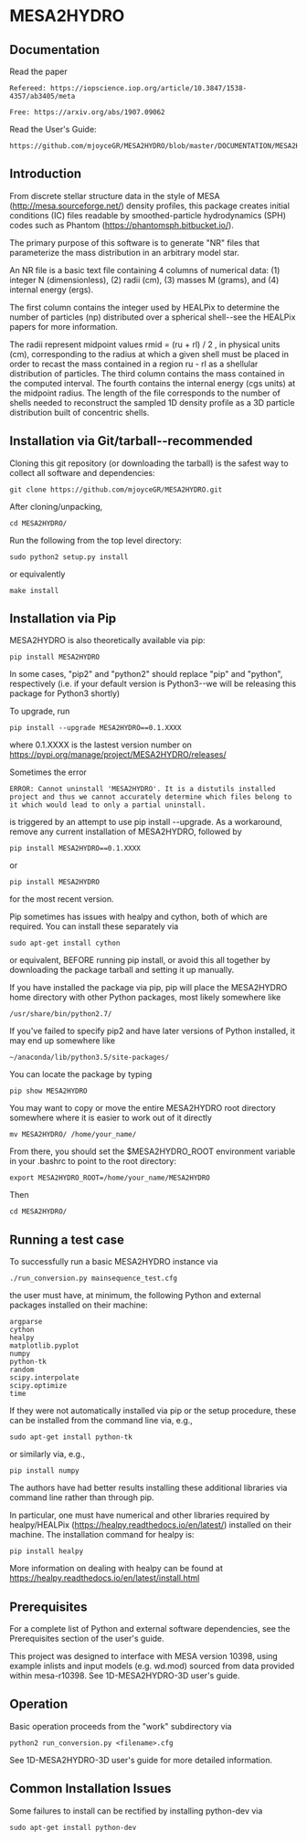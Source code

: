 # MESA2HYDRO

## Documentation
Read the paper

	Refereed: https://iopscience.iop.org/article/10.3847/1538-4357/ab3405/meta

	Free: https://arxiv.org/abs/1907.09062

Read the User's Guide:

	https://github.com/mjoyceGR/MESA2HYDRO/blob/master/DOCUMENTATION/MESA2HYDRO_users_guide.pdf

## Introduction
From discrete stellar structure data in the style of MESA (http://mesa.sourceforge.net/) density profiles, this package creates initial conditions (IC) files readable by smoothed-particle hydrodynamics (SPH) codes such as Phantom (https://phantomsph.bitbucket.io/).  

The primary purpose of this software is to generate "NR" files that parameterize the mass distribution in an arbitrary model star.

An NR file is a basic text file containing 4 columns of numerical data: 
(1) integer N (dimensionless),
(2) radii (cm),
(3) masses M (grams), and
(4) internal energy (ergs).

The first column contains the integer used by HEALPix to determine the number of particles (np) distributed over a spherical shell--see the HEALPix papers for more information. 

The radii represent midpoint values rmid = (ru + rl) / 2 , in physical units (cm), corresponding to the radius at which a given shell must be placed in order to recast the mass contained in a region ru - rl as a shellular distribution of particles. The third column contains the mass contained in the computed interval. The fourth contains the internal energy (cgs units) at the midpoint radius.
The length of the file corresponds to the number of shells needed to reconstruct the sampled 1D density profile as a 3D particle distribution built of concentric shells. 


## Installation via Git/tarball--recommended
Cloning this git repository (or downloading the tarball) is the safest way to collect all software and dependencies: 

	git clone https://github.com/mjoyceGR/MESA2HYDRO.git

After cloning/unpacking,

	cd MESA2HYDRO/

Run the following from the top level directory: 

	sudo python2 setup.py install

or equivalently

	make install

## Installation via Pip

MESA2HYDRO is also theoretically available via pip:

	pip install MESA2HYDRO


In some cases, "pip2" and "python2" should replace "pip" and "python", respectively (i.e. if your default version is Python3--we will be releasing this package for Python3 shortly)

To upgrade, run

	pip install --upgrade MESA2HYDRO==0.1.XXXX

where 0.1.XXXX is the lastest version number on https://pypi.org/manage/project/MESA2HYDRO/releases/

Sometimes the error 

	ERROR: Cannot uninstall 'MESA2HYDRO'. It is a distutils installed project and thus we cannot accurately determine which files belong to it which would lead to only a partial uninstall.

is triggered by an attempt to use pip install --upgrade. As a workaround, remove any current installation of MESA2HYDRO, followed by 

	pip install MESA2HYDRO==0.1.XXXX

or 

	pip install MESA2HYDRO

for the most recent version.


Pip sometimes has issues with healpy and cython, both of which are required. You can install these separately via 

	sudo apt-get install cython

or equivalent, BEFORE running pip install, or avoid this all together by downloading the package tarball and setting it up manually.


If you have installed the package via pip, pip will place the MESA2HYDRO home directory with other Python packages, most likely somewhere like

	/usr/share/bin/python2.7/

If you've failed to specify pip2 and have later versions of Python installed, it may end up somewhere like

	~/anaconda/lib/python3.5/site-packages/

You can locate the package by typing

	pip show MESA2HYDRO

You may want to copy or move the entire MESA2HYDRO root directory somewhere where it is easier to work out of it directly 

	mv MESA2HYDRO/ /home/your_name/

From there, you should set the $MESA2HYDRO_ROOT environment variable in your .bashrc to point to the root directory:

	export MESA2HYDRO_ROOT=/home/your_name/MESA2HYDRO

Then

	cd MESA2HYDRO/



## Running a test case
To successfully run a basic MESA2HYDRO instance via

	./run_conversion.py mainsequence_test.cfg

the user must have, at minimum, the following Python and external packages installed on their machine:

 	argparse
	cython
	healpy
	matplotlib.pyplot
	numpy
  	python-tk
	random
  	scipy.interpolate
	scipy.optimize
	time

If they were not automatically installed via pip or the setup procedure, these can be installed from the command line via, e.g., 

	sudo apt-get install python-tk

or similarly via, e.g., 

	pip install numpy 

The authors have had better results installing these additional libraries via command line rather than through pip. 

In particular, one must have numerical and other libraries required by healpy/HEALPix (https://healpy.readthedocs.io/en/latest/) installed on their machine. The installation command for healpy is:

	pip install healpy

More information on dealing with healpy can be found at https://healpy.readthedocs.io/en/latest/install.html


## Prerequisites
For a complete list of Python and external software dependencies, see the Prerequisites section of the user's guide.

This project was designed to interface with MESA version 10398, using example inlists and input models (e.g. wd.mod) sourced from data provided within mesa-r10398. See 1D-MESA2HYDRO-3D user's guide.


## Operation
Basic operation proceeds from the "work" subdirectory via

	python2 run_conversion.py <filename>.cfg

See 1D-MESA2HYDRO-3D user's guide for more detailed information.

## Common Installation Issues
Some failures to install can be rectified by installing python-dev via 
	
	sudo apt-get install python-dev
